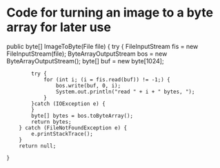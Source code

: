 # Code for turning an image to a byte array for later use

public byte[] ImageToByte(File file) {
		try {
			FileInputStream fis = new FileInputStream(file);
			ByteArrayOutputStream bos = new ByteArrayOutputStream();
			byte[] buf = new byte[1024];
			
			try {
				for (int i; (i = fis.read(buf)) != -1;) {
					bos.write(buf, 0, i);
					System.out.println("read " + i + " bytes, ");
				}
			}catch (IOException e) {
			}
			byte[] bytes = bos.toByteArray();
			return bytes;
		} catch (FileNotFoundException e) {
			e.printStackTrace();
		}
		return null;
		
	}